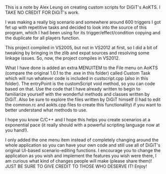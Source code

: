 This is a note by Alex Leung on creating custom scripts for DiGiT's AoKTS.
I TAKE NO CREDIT FOR DiGiT's work.

I was making a really big scenario and somewhere around 600 triggers I got fet
up with repetitive tasks and decided to look into the source of this program, which
I had been using for its trigger/effect/condition copying and the duplicate for all
players function.

This project compiled in VS2005, but not in VS2012 at first, so I did a bit of
tweaking by bringing in the zlib and expat sources and resolving some linkage
issues. So, now, the project compiles in VS2012.

What I have done is added an extra MENUITEM to the File menu on AoKTS (compare the
original 1.0.1 to the .exe in this folder) called Custom Task which will run
whatever code is included in custscript.cpp (also in this folder). The entryPoint
is the customScript void method, so you can code based on that. Use the code that 
I have already written to begin to familiarize yourself with the wonderful methods
and classes written by DiGiT. Also be sure to explore the files written by DiGiT
himself (I had to edit the common.rc and aokts.cpp files to create this
functionality) if you want to better understand what methods to use.

I hope you know C/C++ and I hope this helps you create scenarios at a exponential
pace (it really should with a powerful scripting language now at you hand!).

I only added the one menu item instead of completely changing around the whole 
application so you can have your own code and still use all of DiGiT's original
UI-based scenario-editing functions. I encourage you to change the application
as you wish and implement the features you wish were there, I am curious what kind
of changes people will make (please share them)!
JUST BE SURE TO GIVE CREDIT TO THOSE WHO DESERVE IT!
Enjoy!